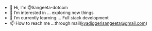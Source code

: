 - 👋 Hi, I’m @Sangeeta-dotcom
- 👀 I’m interested in ... exploring new things
- 🌱 I’m currently learning ... Full stack development 
- 📫 How to reach me ...through mail(kyadiggerisangeeta@gmail.com) 

<!---
Sanghu-dotcom/Sanghu-dotcom is a ✨ special ✨ repository because its `README.md` (this file) appears on your GitHub profile.
You can click the Preview link to take a look at your changes.
--->
